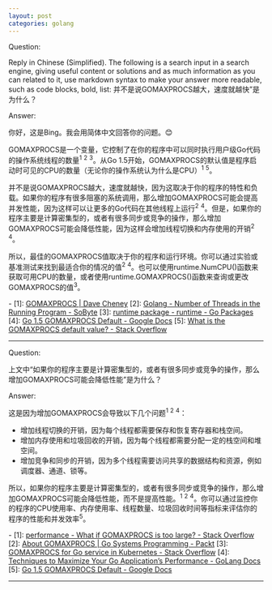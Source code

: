 ```yaml
---
layout: post
categories: golang
---
```

Question:

Reply in Chinese (Simplified).
The following is a search input in a search engine, giving useful content or solutions and as much information as you can related to it, use markdown syntax to make your answer more readable, such as code blocks, bold, list:
并不是说GOMAXPROCS越大，速度就越快”是为什么？

Answer:

你好，这是Bing。我会用简体中文回答你的问题。😊

GOMAXPROCS是一个变量，它控制了在你的程序中可以同时执行用户级Go代码的操作系统线程的数量<sup>1</sup> <sup>2</sup> <sup>3</sup>。从Go 1.5开始，GOMAXPROCS的默认值是程序启动时可见的CPU的数量（无论你的操作系统认为什么是CPU）<sup>1</sup> <sup>5</sup>。

并不是说GOMAXPROCS越大，速度就越快，因为这取决于你的程序的特性和负载。如果你的程序有很多阻塞的系统调用，那么增加GOMAXPROCS可能会提高并发性能，因为这样可以让更多的Go代码在其他线程上运行<sup>2</sup> <sup>4</sup>。但是，如果你的程序主要是计算密集型的，或者有很多同步或竞争的操作，那么增加GOMAXPROCS可能会降低性能，因为这样会增加线程切换和内存使用的开销<sup>2</sup> <sup>4</sup>。

所以，最佳的GOMAXPROCS值取决于你的程序和运行环境。你可以通过实验或基准测试来找到最适合你的情况的值<sup>2</sup> <sup>4</sup>。也可以使用runtime.NumCPU()函数来获取可用CPU的数量，或者使用runtime.GOMAXPROCS()函数来查询或更改GOMAXPROCS的值<sup>3</sup>。

\-
\[1]: [GOMAXPROCS | Dave Cheney](https://dave.cheney.net/tag/gomaxprocs)
\[2]: [Golang - Number of Threads in the Running Program - SoByte](https://www.sobyte.net/post/2021-06/golang-number-of-threads-in-the-running-program/)
\[3]: [runtime package - runtime - Go Packages](https://pkg.go.dev/runtime)
\[4]: [Go 1.5 GOMAXPROCS Default - Google Docs](https://docs.google.com/document/d/1At2Ls5_fhJQ59kDK2DFVhFu3g5mATSXqqV5QrxinasI/edit)
\[5]: [What is the GOMAXPROCS default value? - Stack Overflow](https://stackoverflow.com/questions/17853831/what-is-the-gomaxprocs-default-value)

<hr/>

Question:

上文中“如果你的程序主要是计算密集型的，或者有很多同步或竞争的操作，那么增加GOMAXPROCS可能会降低性能”是为什么？

Answer:

这是因为增加GOMAXPROCS会导致以下几个问题<sup>1</sup> <sup>2</sup> <sup>4</sup>：

- 增加线程切换的开销，因为每个线程都需要保存和恢复寄存器和栈空间。
- 增加内存使用和垃圾回收的开销，因为每个线程都需要分配一定的栈空间和堆空间。
- 增加竞争和同步的开销，因为多个线程需要访问共享的数据结构和资源，例如调度器、通道、锁等。

所以，如果你的程序主要是计算密集型的，或者有很多同步或竞争的操作，那么增加GOMAXPROCS可能会降低性能，而不是提高性能。<sup>1</sup> <sup>2</sup> <sup>4</sup>。你可以通过监控你的程序的CPU使用率、内存使用率、线程数量、垃圾回收时间等指标来评估你的程序的性能和并发效率<sup>5</sup>。

\-
\[1]: [performance - What if GOMAXPROCS is too large? - Stack Overflow](https://stackoverflow.com/questions/57215184/what-if-gomaxprocs-is-too-large)
\[2]: [About GOMAXPROCS | Go Systems Programming - Packt](https://subscription.packtpub.com/book/programming/9781787125643/10/ch10lvl1sec11/about-gomaxprocs)
\[3]: [GOMAXPROCS for Go service in Kubernetes - Stack Overflow](https://stackoverflow.com/questions/61113823/gomaxprocs-for-go-service-in-kubernetes)
\[4]: [Techniques to Maximize Your Go Application’s Performance - GoLang Docs](https://golangdocs.com/techniques-to-maximize-your-go-applications-performance)
\[5]: [Go 1.5 GOMAXPROCS Default - Google Docs](https://docs.google.com/document/d/1At2Ls5_fhJQ59kDK2DFVhFu3g5mATSXqqV5QrxinasI/edit)

<hr/>

